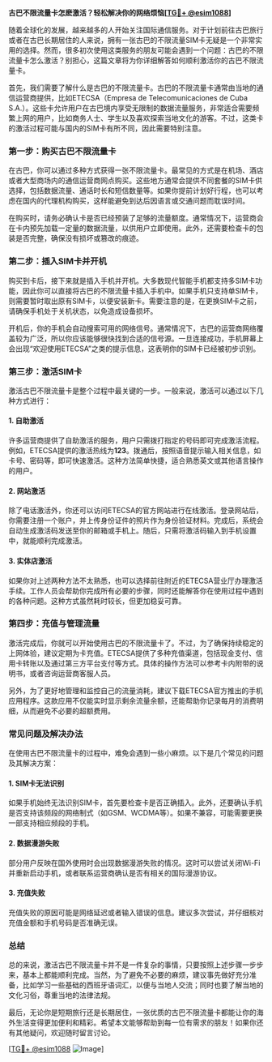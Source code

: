 **古巴不限流量卡怎麽激活？轻松解决你的网络烦恼[[TG💪+ @esim1088](https://t.me/s/esim1088)]**

随着全球化的发展，越来越多的人开始关注国际通信服务。对于计划前往古巴旅行或者在古巴长期居住的人来说，拥有一张古巴的不限流量SIM卡无疑是一个非常实用的选择。然而，很多初次使用这类服务的朋友可能会遇到一个问题：古巴的不限流量卡怎么激活？别担心，这篇文章将为你详细解答如何顺利激活你的古巴不限流量卡。

首先，我们需要了解什么是古巴的不限流量卡。古巴的不限流量卡通常由当地的通信运营商提供，比如ETECSA（Empresa de Telecomunicaciones de Cuba S.A.）。这些卡允许用户在古巴境内享受无限制的数据流量服务，非常适合需要频繁上网的用户，比如商务人士、学生以及喜欢探索当地文化的游客。不过，这类卡的激活过程可能与国内的SIM卡有所不同，因此需要特别注意。

### **第一步：购买古巴不限流量卡**

在古巴，你可以通过多种方式获得一张不限流量卡。最常见的方式是在机场、酒店或者大型商场内的通信运营商网点购买。这些地方通常会提供不同套餐的SIM卡供选择，包括数据流量、通话时长和短信数量等。如果你提前计划好行程，也可以考虑在国内的代理机构购买，这样能避免到达后因语言或交通问题而耽误时间。

在购买时，请务必确认卡是否已经预装了足够的流量额度。通常情况下，运营商会在卡内预先加载一定量的数据流量，以供用户立即使用。此外，还需要检查卡的包装是否完整，确保没有损坏或篡改的痕迹。

### **第二步：插入SIM卡并开机**

购买到卡后，接下来就是插入手机并开机。大多数现代智能手机都支持多SIM卡功能，因此你可以直接将古巴的不限流量卡插入手机中。如果手机只支持单SIM卡，则需要暂时取出原有SIM卡，以便安装新卡。需要注意的是，在更换SIM卡之前，请确保手机处于关机状态，以免造成设备损坏。

开机后，你的手机会自动搜索可用的网络信号。通常情况下，古巴的运营商网络覆盖较为广泛，所以你应该能够很快找到合适的信号源。一旦连接成功，手机屏幕上会出现“欢迎使用ETECSA”之类的提示信息，这表明你的SIM卡已经被初步识别。

### **第三步：激活SIM卡**

激活古巴不限流量卡是整个过程中最关键的一步。一般来说，激活可以通过以下几种方式进行：

#### **1. 自助激活**
许多运营商提供了自助激活的服务，用户只需拨打指定的号码即可完成激活流程。例如，ETECSA提供的激活热线为**123**。拨通后，按照语音提示输入相关信息，如卡号、密码等，即可快速激活。这种方法简单快捷，适合熟悉英文或其他语言操作的用户。

#### **2. 网站激活**
除了电话激活外，你还可以访问ETECSA的官方网站进行在线激活。登录网站后，你需要注册一个账户，并上传身份证件的照片作为身份验证材料。完成后，系统会自动生成激活码发送至你的邮箱或手机上。随后，只需将激活码输入到手机设置中，就能顺利完成激活。

#### **3. 实体店激活**
如果你对上述两种方法不太熟悉，也可以选择前往附近的ETECSA营业厅办理激活手续。工作人员会帮助你完成所有必要的步骤，同时还能解答你在使用过程中遇到的各种问题。这种方式虽然耗时较长，但更加稳妥可靠。

### **第四步：充值与管理流量**

激活完成后，你就可以开始使用古巴的不限流量卡了。不过，为了确保持续稳定的上网体验，建议定期为卡充值。ETECSA提供了多种充值渠道，包括现金支付、信用卡转账以及通过第三方平台支付等方式。具体的操作方法可以参考卡内附带的说明书，或者咨询运营商客服人员。

另外，为了更好地管理和监控自己的流量消耗，建议下载ETECSA官方推出的手机应用程序。这款应用不仅能实时显示剩余流量余额，还能帮助你记录每月的消费明细，从而避免不必要的超额费用。

### **常见问题及解决办法**

在使用古巴不限流量卡的过程中，难免会遇到一些小麻烦。以下是几个常见的问题及其解决方案：

#### **1. SIM卡无法识别**
如果手机始终无法识别SIM卡，首先要检查卡是否正确插入。此外，还要确认手机是否支持该频段的网络制式（如GSM、WCDMA等）。如果不兼容，可能需要更换一部支持相应频段的手机。

#### **2. 数据漫游失败**
部分用户反映在国外使用时会出现数据漫游失败的情况。这时可以尝试关闭Wi-Fi并重新启动手机，或者联系运营商确认是否有相关的国际漫游协议。

#### **3. 充值失败**
充值失败的原因可能是网络延迟或者输入错误的信息。建议多次尝试，并仔细核对充值金额和手机号码是否准确无误。

### **总结**

总的来说，激活古巴不限流量卡并不是一件复杂的事情，只要按照上述步骤一步步来，基本上都能顺利完成。当然，为了避免不必要的麻烦，建议事先做好充分准备，比如学习一些基础的西班牙语词汇，以便与当地人交流；同时也要了解当地的文化习俗，尊重当地的法律法规。

最后，无论你是短期旅行还是长期居住，一张优质的古巴不限流量卡都能让你的海外生活变得更加便利和精彩。希望本文能够帮助到每一位有需求的朋友！如果你还有其他疑问，欢迎随时留言讨论。

[[TG💪+ @esim1088](https://t.me/s/esim1088) ![Image](https://i.postimg.cc/4NQfJmqS/Snipaste-2025-05-13-00-14-12.png)]